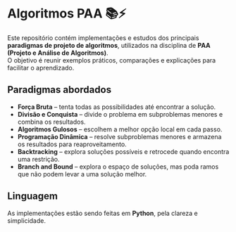 # Algoritmos PAA 📚⚡

Este repositório contém implementações e estudos dos principais **paradigmas de projeto de algoritmos**, utilizados na disciplina de **PAA (Projeto e Análise de Algoritmos)**.  
O objetivo é reunir exemplos práticos, comparações e explicações para facilitar o aprendizado.

## Paradigmas abordados
- **Força Bruta** – tenta todas as possibilidades até encontrar a solução.
- **Divisão e Conquista** – divide o problema em subproblemas menores e combina os resultados.
- **Algoritmos Gulosos** – escolhem a melhor opção local em cada passo.
- **Programação Dinâmica** – resolve subproblemas menores e armazena os resultados para reaproveitamento.
- **Backtracking** – explora soluções possíveis e retrocede quando encontra uma restrição.
- **Branch and Bound** – explora o espaço de soluções, mas poda ramos que não podem levar a uma solução melhor.

## Linguagem
As implementações estão sendo feitas em **Python**, pela clareza e simplicidade.
